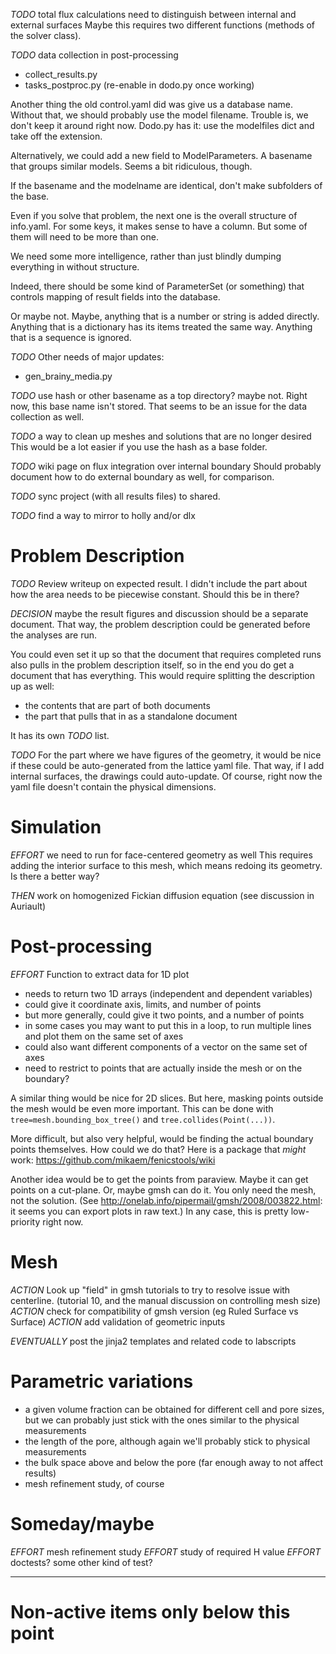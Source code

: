 
_TODO_ total flux calculations need to distinguish between internal and external surfaces
Maybe this requires two different functions (methods of the solver class).

_TODO_ data collection in post-processing
- collect_results.py
- tasks_postproc.py (re-enable in dodo.py once working)

Another thing the old control.yaml did was give us a database name.
Without that, we should probably use the model filename.
Trouble is, we don't keep it around right now.
Dodo.py has it: use the modelfiles dict and take off the extension.

Alternatively, we could add a new field to ModelParameters.
A basename that groups similar models.
Seems a bit ridiculous, though.

If the basename and the modelname are identical, don't make subfolders of the base.

Even if you solve that problem,
the next one is the overall structure of info.yaml.
For some keys, it makes sense to have a column.
But some of them will need to be more than one.

We need some more intelligence,
rather than just blindly dumping everything in without structure.

Indeed, there should be some kind of ParameterSet (or something)
that controls mapping of result fields into the database.

Or maybe not. Maybe, anything that is a number or string is added directly.
Anything that is a dictionary has its items treated the same way.
Anything that is a sequence is ignored.

_TODO_ Other needs of major updates:
- gen_brainy_media.py

_TODO_ use hash or other basename as a top directory?  maybe not.
Right now, this base name isn't stored.
That seems to be an issue for the data collection as well.

_TODO_ a way to clean up meshes and solutions that are no longer desired
This would be a lot easier if you use the hash as a base folder.

_TODO_ wiki page on flux integration over internal boundary
Should probably document how to do external boundary as well, for comparison.

_TODO_ sync project (with all results files) to shared.

_TODO_ find a way to mirror to holly and/or dlx

# Problem Description

_TODO_ Review writeup on expected result.
I didn't include the part about how the area needs to be piecewise constant.
Should this be in there?

_DECISION_ maybe the result figures and discussion should be a separate document.
That way, the problem description could be generated before the analyses are run.

You could even set it up so that the document that requires completed runs
also pulls in the problem description itself,
so in the end you do get a document that has everything.
This would require splitting the description up as well:
- the contents that are part of both documents
- the part that pulls that in as a standalone document

It has its own _TODO_ list.

_TODO_ For the part where we have figures of the geometry,
it would be nice if these could be auto-generated from the lattice yaml file.
That way, if I add internal surfaces, the drawings could auto-update.
Of course, right now the yaml file doesn't contain the physical dimensions.

# Simulation
_EFFORT_ we need to run for face-centered geometry as well
This requires adding the interior surface to this mesh,
which means redoing its geometry.
Is there a better way?

_THEN_ work on homogenized Fickian diffusion equation (see discussion in Auriault)

# Post-processing
_EFFORT_ Function to extract data for 1D plot
- needs to return two 1D arrays (independent and dependent variables)
- could give it coordinate axis, limits, and number of points
- but more generally, could give it two points, and a number of points
- in some cases you may want to put this in a loop, to run multiple lines and plot them on the same set of axes
- could also want different components of a vector on the same set of axes
- need to restrict to points that are actually inside the mesh or on the boundary?

A similar thing would be nice for 2D slices.
But here, masking points outside the mesh would be even more important.
This can be done with `tree=mesh.bounding_box_tree()` and `tree.collides(Point(...))`.

More difficult, but also very helpful, would be finding the actual boundary points themselves.
How could we do that?
Here is a package that *might* work:
https://github.com/mikaem/fenicstools/wiki

Another idea would be to get the points from paraview.
Maybe it can get points on a cut-plane.
Or, maybe gmsh can do it. You only need the mesh, not the solution.
(See http://onelab.info/pipermail/gmsh/2008/003822.html:
it seems you can export plots in raw text.)
In any case, this is pretty low-priority right now.

# Mesh
_ACTION_ Look up "field" in gmsh tutorials to try to resolve issue with centerline. (tutorial 10, and the manual discussion on controlling mesh size)
_ACTION_ check for compatibility of gmsh version (eg Ruled Surface vs Surface)
_ACTION_ add validation of geometric inputs

_EVENTUALLY_ post the jinja2 templates and related code to labscripts

# Parametric variations
- a given volume fraction can be obtained for different cell and pore sizes, but we can probably just stick with the ones similar to the physical measurements
- the length of the pore, although again we'll probably stick to physical measurements
- the bulk space above and below the pore (far enough away to not affect results)
- mesh refinement study, of course

# Someday/maybe

_EFFORT_ mesh refinement study
_EFFORT_ study of required H value
_EFFORT_ doctests? some other kind of test?

--------------------------------------------------------------------------------
# Non-active items only below this point
